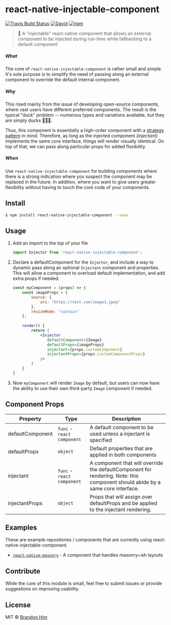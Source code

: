 # react-native-injectable-component
[![Travis Build Status](https://img.shields.io/travis/brh55/react-native-injectable-component.svg?style=flat-square)](https://travis-ci.org/brh55/react-native-injectable-component) [![David](https://img.shields.io/david/dev/brh55/react-native-injectable-component.svg?style=flat-square)](https://david-dm.org/brh55/react-native-injectable-component?type=dev) [![npm](https://img.shields.io/npm/dt/react-native-injectable-component.svg?style=flat-square)](https://www.npmjs.com/package/react-native-injectable-component)

> 💉 A "injectable" react-native component that allows an external component to be injected during run-time while fallbacking to a default component

##### What
The core of `react-native-injectable-component` is rather small and simple. It's sole purpose is to simplify the need of passing along an external component to override the default internal component.

##### Why
This rised mainly from the issue of developing open-source components, where vast users have different preferred components. The result is the typical "duck" problem -- numerous types and variations available, but they are simply ducks 🦆🦆🦆.

Thus, this component is essentially a high-order component with a [strategy pattern](https://en.wikipedia.org/wiki/Strategy_pattern) in mind. Therefore, as long as the injected component *(injectant)* implements the same core interface, things will render visually identical. On top of that, we can pass along particular props for added flexibility. 

##### When
Use `react-native-injectable-component` for building components where there is a strong indication where you suspect the component may be replaced in the future. In addition, where you want to give users greater flexibility without having to touch the core code of your components.

## Install
```bash
$ npm install react-native-injectable-component --save
```

## Usage
1. Add an import to the top of your file
    ```js
    import Injector from 'react-native-injectable-component';
    ```
2. Declare a defaultComponent for the `Injector`, and include a way to dynamic pass along an optional `Injectant` component and properties. This will allow a component to overload default implementation, and add extra props if needed.
    ```jsx
    const myComponent = (props) => {
        const imageProps = {
            source: {
                uri: "https://test.com/image1.jpeg"
            },
            resizeMode: "contain"
        };
        
        render() {
            return (
                <Injector
                   defaultComponent={Image}
                   defaultProps={imageProps}
                   injectant={props.customComponent}
                   injectantProps={props.customComponentProps}
                />
            )
        }
    }
    ```
3. Now `myComponent` will render `Image` by default, but users can now have the ability to use their own third-party `Image` component if needed.

## Component Props
| Property         | Type                       | Description                                                                                                                    |
|------------------|----------------------------|--------------------------------------------------------------------------------------------------------------------------------|
| defaultComponent | `func` - `react component` | A default component to be used unless a injectant is specified                                                                 |
| defaultProps     | `object`                   | Default properties that are applied in both components                                                                         |
| injectant        | `func` - `react component` | A component that will override the defaultComponent for rendering. Note: this component should abide by a same core interface. |
| injectantProps   | `object`                   | Props that will assign over defaultProps and be applied to the injectant rendering.                                            |

## Examples
These are example repositories / components that are currently using react-native-injectable-component.

- [`react-native-masonry`](https://github.com/brh55/react-native-masonry) - A component that handles masonry~ish layouts

## Contribute
While the core of this module is small, feel free to submit issues or provide suggestions on improving usability.

## License
MIT © [Brandon Him](https://github.com/brh55/react-native-injectable-component)
